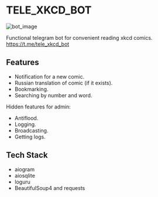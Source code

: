 # TELE_XKCD_BOT

![bot_image](https://user-images.githubusercontent.com/25626227/128462493-55f67eb0-d9ea-4d50-864b-0c29a3bc0f45.png)

Functional telegram bot for convenient reading xkcd comics.
https://t.me/tele_xkcd_bot

## Features
- Notification for a new comic.
- Russian translation of comic (if it exists).
- Bookmarking.
- Searching by number and word.
 
Hidden features for admin:
- Antiflood.
- Logging.
- Broadcasting.
- Getting logs.


## Tech Stack

- aiogram
- aiosqlite
- loguru
- BeautifulSoup4 and requests
